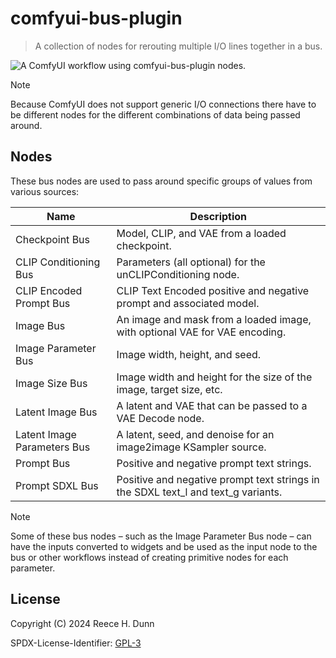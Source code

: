 # comfyui-bus-plugin
> A collection of nodes for rerouting multiple I/O lines together in a bus.

![A ComfyUI workflow using comfyui-bus-plugin nodes.](images/example-workflow.png)

> [!NOTE]
>
> Because ComfyUI does not support generic I/O connections there have to be different
> nodes for the different combinations of data being passed around.

## Nodes
These bus nodes are used to pass around specific groups of values from various sources:

| Name                        | Description                                                                       |
|-----------------------------|-----------------------------------------------------------------------------------|
| Checkpoint Bus              | Model, CLIP, and VAE from a loaded checkpoint.                                    |
| CLIP Conditioning Bus       | Parameters (all optional) for the unCLIPConditioning node.                        |
| CLIP Encoded Prompt Bus     | CLIP Text Encoded positive and negative prompt and associated model.              |
| Image Bus                   | An image and mask from a loaded image, with optional VAE for VAE encoding.        |
| Image Parameter Bus         | Image width, height, and seed.                                                    |
| Image Size Bus              | Image width and height for the size of the image, target size, etc.               |
| Latent Image Bus            | A latent and VAE that can be passed to a VAE Decode node.                         |
| Latent Image Parameters Bus | A latent, seed, and denoise for an image2image KSampler source.                   |
| Prompt Bus                  | Positive and negative prompt text strings.                                        |
| Prompt SDXL Bus             | Positive and negative prompt text strings in the SDXL text_l and text_g variants. |

> [!NOTE]
>
> Some of these bus nodes &ndash; such as the Image Parameter Bus node &ndash; can have the
> inputs converted to widgets and be used as the input node to the bus or other workflows
> instead of creating primitive nodes for each parameter.

## License
Copyright (C) 2024 Reece H. Dunn

SPDX-License-Identifier: [GPL-3](LICENSE)
